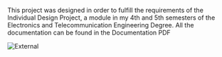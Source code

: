 This project was designed in order to fulfill the requirements of the Individual Design Project, a module in my 4th and 5th semesters of the Electronics and Telecommunication Engineering Degree. 
All the documentation can be found in the Documentation PDF

![External](https://github.com/user-attachments/assets/9982aab8-bfb9-4a10-b8d3-d5de7bafb908)
